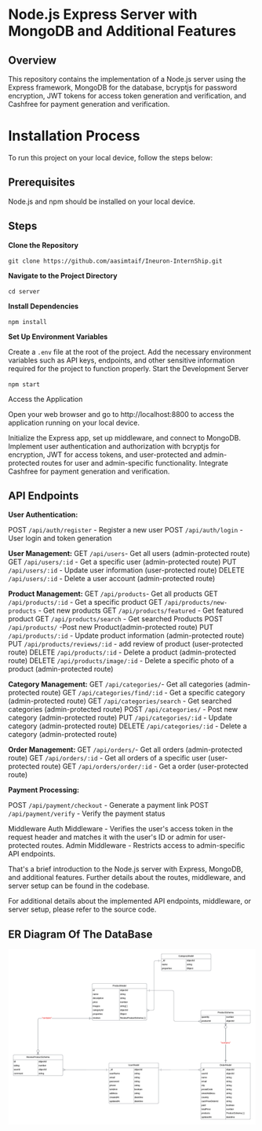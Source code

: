 # Node.js Express Server with MongoDB and Additional Features

## Overview

This repository contains the implementation of a Node.js server using the Express framework, MongoDB for the database, bcryptjs for password encryption, JWT tokens for access token generation and verification, and Cashfree for payment generation and verification.

# Installation Process

To run this project on your local device, follow the steps below:

## Prerequisites

Node.js and npm should be installed on your local device.

## Steps

**Clone the Repository**

`git clone https://github.com/aasimtaif/Ineuron-InternShip.git`

**Navigate to the Project Directory**

`cd server`

**Install Dependencies**

`npm install`

**Set Up Environment Variables**

Create a `.env` file at the root of the project.
Add the necessary environment variables such as API keys, endpoints, and other sensitive information required for the project to function properly.
Start the Development Server

`npm start`

Access the Application

Open your web browser and go to http://localhost:8800 to access the application running on your local device.

Initialize the Express app, set up middleware, and connect to MongoDB.
Implement user authentication and authorization with bcryptjs for encryption, JWT for access tokens, and user-protected and admin-protected routes for user and admin-specific functionality.
Integrate Cashfree for payment generation and verification.

## API Endpoints

**User Authentication:**

POST `/api/auth/register` - Register a new user
POST `/api/auth/login` - User login and token generation

**User Management:**
GET `/api/users`- Get all users (admin-protected route)
GET `/api/users/:id` - Get a specific user (admin-protected route)
PUT `/api/users/:id` - Update user information (user-protected route)
DELETE `/api/users/:id` - Delete a user account (admin-protected route)

**Product Management:**
GET `/api/products`- Get all products
GET `/api/products/:id` - Get a specific product
GET `/api/products/new-products` - Get new products
GET `/api/products/featured` - Get featured product
GET `/api/products/search` - Get searched Products
POST `/api/products/` -Post new Product(admin-protected route)
PUT `/api/products/:id` - Update product information (admin-protected route)
PUT `/api/products/reviews/:id` - add review of product (user-protected route)
DELETE `/api/products/:id` - Delete a product (admin-protected route)
DELETE `/api/products/image/:id` - Delete a specific photo of a product (admin-protected route)

**Category Management:**
GET `/api/categories/`- Get all categories (admin-protected route)
GET `/api/categories/find/:id` - Get a specific category (admin-protected route)
GET `/api/categories/search` - Get searched categories (admin-protected route)
POST `/api/categories/` - Post new category (admin-protected route)
PUT `/api/categories/:id` - Update category (admin-protected route)
DELETE `/api/categories/:id` - Delete a category (admin-protected route)

**Order Management:**
GET `/api/orders/`- Get all orders (admin-protected route)
GET `/api/orders/:id` - Get all orders of a specific user (user-protected route)
GET `/api/orders/order/:id` - Get a order (user-protected route)

**Payment Processing:**

POST `/api/payment/checkout` - Generate a payment link
POST `/api/payment/verify` - Verify the payment status

Middleware
Auth Middleware - Verifies the user's access token in the request header and matches it with the user's ID or admin for user-protected routes.
Admin Middleware - Restricts access to admin-specific API endpoints.

That's a brief introduction to the Node.js server with Express, MongoDB, and additional features. Further details about the routes, middleware, and server setup can be found in the codebase.

For additional details about the implemented API endpoints, middleware, or server setup, please refer to the source code.

## ER Diagram Of The DataBase

![Flow Chart](./public/ERDiagram.png)
